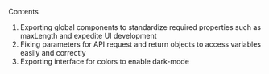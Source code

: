 Contents
1. Exporting global components to standardize required properties such as maxLength and expedite UI development
2. Fixing parameters for API request and return objects to access variables easily and correctly 
3. Exporting interface for colors to enable dark-mode 
